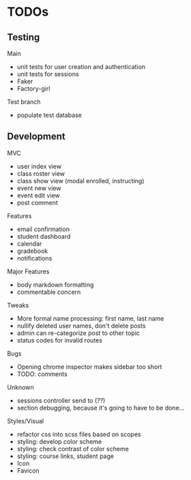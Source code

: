 # TODOs

## Testing
Main
* unit tests for user creation and authentication
* unit tests for sessions
* Faker
* Factory-girl

Test branch
* populate test database

## Development
MVC
* user index view
* class roster view
* class show view (modal enrolled, instructing)
* event new view
* event edit view
* post comment

Features
* email confirmation
* student dashboard
* calendar
* gradebook
* notifications

Major Features
* body markdown formatting
* commentable concern

Tweaks
* More formal name processing: first name, last name
* nullify deleted user names, don't delete posts
* admin can re-categorize post to other topic
* status codes for invalid routes

Bugs
* Opening chrome inspector makes sidebar too short
* TODO: comments

Unknown
* sessions controller send to (??)
* section debugging, because it's going to have to be done...


Styles/Visual
* refactor css into scss files based on scopes
* styling: develop color scheme
* styling: check contrast of color scheme
* styling: course links, student page
* Icon
* Favicon
